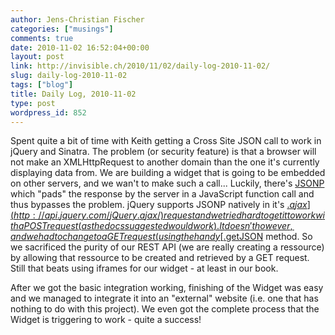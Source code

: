 ```yaml
---
author: Jens-Christian Fischer
categories: ["musings"]
comments: true
date: 2010-11-02 16:52:04+00:00
layout: post
link: http://invisible.ch/2010/11/02/daily-log-2010-11-02/
slug: daily-log-2010-11-02
tags: ["blog"]
title: Daily Log, 2010-11-02
type: post
wordpress_id: 852
---
```


Spent quite a bit of time with Keith getting a Cross Site JSON call to work in jQuery and Sinatra. The problem (or security feature) is that a browser will not make an XMLHttpRequest to another domain than the one it's currently displaying data from. We are building a widget that is going to be embedded on other servers, and we wan't to make such a call... Luckily, there's [JSONP](http://bob.pythonmac.org/archives/2005/12/05/remote-json-jsonp/) which "pads" the response by the server in a JavaScript function call and thus bypasses the problem. jQuery supports JSONP natively in it's [$.ajax](http://api.jquery.com/jQuery.ajax/) request and we tried hard to get it to work with a POST request (as the docs suggested would work). It doesn't however, and we had to change to a GET request (using the handy [$.getJSON](http://api.jquery.com/jQuery.getJSON/) method. So we sacrificed the purity of our REST API (we are really creating a ressource) by allowing that ressource to be created and retrieved by a GET request. Still that beats using iframes for our widget - at least in our book.

After we got the basic integration working, finishing of the Widget was easy and we managed to integrate it into an "external" website (i.e. one that has nothing to do with this project). We even got the complete process that the Widget is triggering to work - quite a success!

